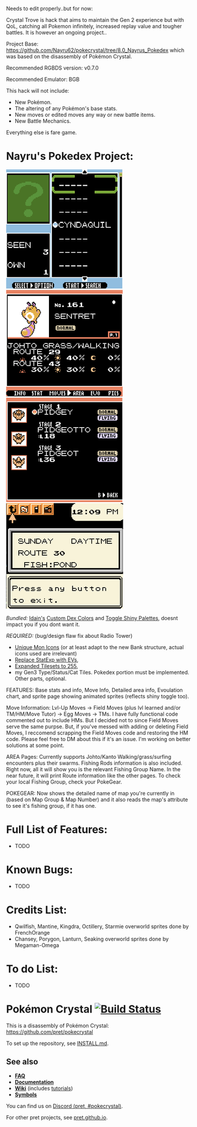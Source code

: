Needs to edit properly..but for now:

Crystal Trove is hack that aims to maintain the Gen 2 experience but with QoL, catching all Pokemon infinitely, increased replay value and tougher battles.
It is however an ongoing project..

Project Base: https://github.com/Nayru62/pokecrystal/tree/8.0_Nayrus_Pokedex which was based on the disassembly of Pokémon Crystal.

Recommended RGBDS version: v0.7.0

Recommended Emulator: BGB

This hack will not include:
- New Pokémon.
- The altering of any Pokémon's base stats.
- New moves or edited moves any way or new battle items.
- New Battle Mechanics.

Everything else is fare game.


# **Nayru's Pokedex Project:**

![image](https://raw.githubusercontent.com/Nayru62/Nayru62-Pokecrystal-Tutorials/main/demos/NayrusPokedex_demo_28SEP2023.gif)
![image](https://github.com/Nayru62/Nayru62-Pokecrystal-Tutorials/blob/main/demos/area_page_28SEP2023.png)
![image](https://raw.githubusercontent.com/Nayru62/Nayru62-Pokecrystal-Tutorials/main/demos/evo_page_28SEP2023.png)
![image](https://raw.githubusercontent.com/Nayru62/Nayru62-Pokecrystal-Tutorials/main/demos/pokegear_28SEP2023.png)


*Bundled:* [Idain's](https://github.com/Idain) [Custom Dex Colors](https://github.com/pret/pokecrystal/wiki/Customizable-Pok%C3%A9dex-Color) and [Toggle Shiny Palettes](https://github.com/pret/pokecrystal/wiki/Option-to-show-shiny-colors-in-Pok%C3%A9dex), doesnt impact you if you dont want it.

*REQUIRED:* (bug/design flaw fix about Radio Tower)
- [Unique Mon Icons](https://github.com/pret/pokecrystal/wiki/Add-a-new-party-menu-icon) (or at least adapt to the new Bank structure, actual icons used are irrelevant)
- [Replace StatExp with EVs](https://github.com/pret/pokecrystal/wiki/Replace-stat-experience-with-EVs),
- [Expanded Tilesets to 255](https://github.com/pret/pokecrystal/wiki/Expand-tilesets-from-192-to-255-tiles), 
- my Gen3 Type/Status/Cat Tiles. Pokedex portion must be implemented. Other parts, optional.

FEATURES:  Base stats and info, Move Info, Detailed area info, Evoulation chart, and sprite page showing animated sprites (reflects shiny toggle too).

Move Information: Lvl-Up Moves -> Field Moves (plus lvl learned and/or TM/HM/Move Tutor) -> Egg Moves -> TMs. I have fully functional code commented out to include HMs. But I decided not to since Field Moves serve the same purpse. But, if you've messed with adding or deleting Field Moves, I reccomend scrapping the Field Moves code and restoring the HM code. Please feel free to DM about this if it's an issue. I'm working on better solutions at some point.

AREA Pages: Currently supports Johto/Kanto Walking/grass/surfing encounters plus their swarms. Fishing Rods information is also included. Right now, all it will show you is the relevant Fishing Group Name. In the near future, it will print Route information like the other pages.
To check your local Fishing Group, check your PokeGear.

POKEGEAR: Now shows the detailed name of map you're currently in (based on Map Group & Map Number) and it also reads the map's attribute to see it's fishing group, if it has one.

# **Full List of Features:**
- TODO

# **Known Bugs:**
- TODO

# **Credits List:**

- Qwilfish, Mantine, Kingdra, Octillery, Starmie overworld sprites done by FrenchOrange
- Chansey, Porygon, Lanturn, Seaking overworld sprites done by Megaman-Omega

# **To do List:**

- TODO

# Pokémon Crystal [![Build Status][ci-badge]][ci]

This is a disassembly of Pokémon Crystal:
https://github.com/pret/pokecrystal

To set up the repository, see [INSTALL.md](INSTALL.md).

## See also

- [**FAQ**](FAQ.md)
- [**Documentation**][docs]
- [**Wiki**][wiki] (includes [tutorials][tutorials])
- [**Symbols**][symbols]

You can find us on [Discord (pret, #pokecrystal)](https://discord.gg/d5dubZ3).

For other pret projects, see [pret.github.io](https://pret.github.io/).

[docs]: https://pret.github.io/pokecrystal/
[wiki]: https://github.com/pret/pokecrystal/wiki
[tutorials]: https://github.com/pret/pokecrystal/wiki/Tutorials
[symbols]: https://github.com/pret/pokecrystal/tree/symbols
[ci]: https://github.com/pret/pokecrystal/actions
[ci-badge]: https://github.com/pret/pokecrystal/actions/workflows/main.yml/badge.svg
